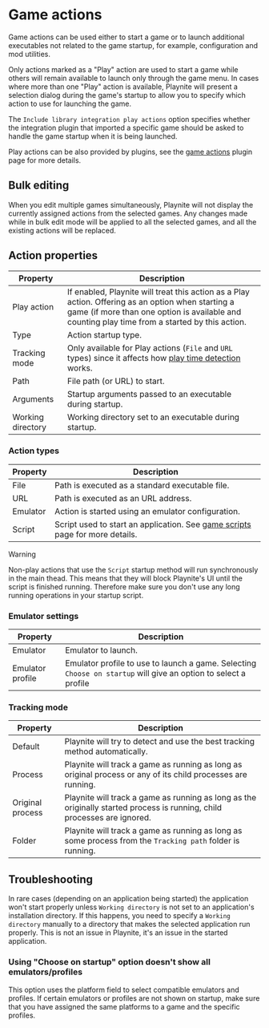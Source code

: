 Game actions
=====================

Game actions can be used either to start a game or to launch additional executables not related to the game startup, for example, configuration and mod utilities.

Only actions marked as a "Play" action are used to start a game while others will remain available to launch only through the game menu. In cases where more than one "Play" action is available, Playnite will present a selection dialog during the game's startup to allow you to specify which action to use for launching the game.

The `Include library integration play actions` option specifies whether the integration plugin that imported a specific game should be asked to handle the game startup when it is being launched.

Play actions can be also provided by plugins, see the [game actions](../../../tutorials/extensions/gameActions.md) plugin page for more details.

Bulk editing
---------------------

When you edit multiple games simultaneously, Playnite will not display the currently assigned actions from the selected games. Any changes made while in bulk edit mode will be applied to all the selected games, and all the existing actions will be replaced.

Action properties
---------------------

| Property          | Description                                                                                                                                                                                        |
| ----------------- | -------------------------------------------------------------------------------------------------------------------------------------------------------------------------------------------------- |
| Play action       | If enabled, Playnite will treat this action as a Play action. Offering as an option when starting a game (if more than one option is available and counting play time from a started by this action. |
| Type              | Action startup type.                                                                                                                                                                               |
| Tracking mode     | Only available for Play actions (`File` and `URL` types) since it affects how [play time detection](#tracking-mode) works.                                                                         |
| Path              | File path (or URL) to start.                                                                                                                                                                       |
| Arguments         | Startup arguments passed to an executable during startup.                                                                                                                                          |
| Working directory | Working directory set to an executable during startup.                                                                                                                                             |

### Action types

| Property | Description                                                                                                   |
| -------- | ------------------------------------------------------------------------------------------------------------- |
| File     | Path is executed as a standard executable file.                                                               |
| URL      | Path is executed as an URL address.                                                                           |
| Emulator | Action is started using an emulator configuration.                                                               |
| Script   | Script used to start an application. See [game scripts](../../features/scriptingSupport/startupScript.md) page for more details. |

> [!WARNING]
> Non-play actions that use the `Script` startup method will run synchronously in the main thead. This means that they will block Playnite's UI until the script is finished running. Therefore make sure you don't use any long running operations in your startup script.

### Emulator settings

| Property         | Description                                                                                                     |
| ---------------- | --------------------------------------------------------------------------------------------------------------- |
| Emulator         | Emulator to launch.                                                                                             |
| Emulator profile | Emulator profile to use to launch a game. Selecting `Choose on startup` will give an option to select a profile |

### Tracking mode

| Property         | Description                                                                                                          |
| ---------------- | -------------------------------------------------------------------------------------------------------------------- |
| Default          | Playnite will try to detect and use the best tracking method automatically.                                          |
| Process          | Playnite will track a game as running as long as original process or any of its child processes are running.         |
| Original process | Playnite will track a game as running as long as the originally started process is running, child processes are ignored. |
| Folder           | Playnite will track a game as running as long as some process from the `Tracking path` folder is running.                |

Troubleshooting
---------------------

In rare cases (depending on an application being started) the application won't start properly unless `Working directory` is not set to an application's installation directory. If this happens, you need to specify a `Working directory` manually to a directory that makes the selected application run properly. This is not an issue in Playnite, it's an issue in the started application.

### Using "Choose on startup" option doesn't show all emulators/profiles

This option uses the platform field to select compatible emulators and profiles. If certain emulators or profiles are not shown on startup, make sure that you have assigned the same platforms to a game and the specific profiles.
